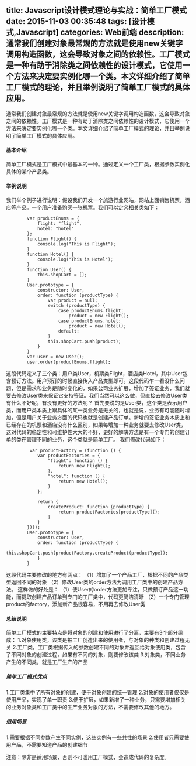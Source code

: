 title: Javascript设计模式理论与实战：简单工厂模式
date: 2015-11-03 00:35:48
tags: [设计模式,Javascript]
categories: Web前端
description: 通常我们创建对象最常规的方法就是使用new关键字调用构造函数，这会导致对象之间的依赖性。工厂模式是一种有助于消除类之间依赖性的设计模式，它使用一个方法来决定要实例化哪一个类。本文详细介绍了简单工厂模式的理论，并且举例说明了简单工厂模式的具体应用。
---
通常我们创建对象最常规的方法就是使用new关键字调用构造函数，这会导致对象之间的依赖性。工厂模式是一种有助于消除类之间依赖性的设计模式，它使用一个方法来决定要实例化哪一个类。本文详细介绍了简单工厂模式的理论，并且举例说明了简单工厂模式的具体应用。
#### 基本介绍
简单工厂模式是工厂模式中最基本的一种。通过定义一个工厂类，根据参数实例化具体的某个产品类。
#### 举例说明
我们举个例子进行说明：假设我们开发一个旅游行业网站，网站上面销售机票，酒店等产品。一个用户准备购买一张机票。我们可以定义相关类如下：
```
        var productEnums = {
            flight: "flight",
            hotel: "hotel"
        };
        function Flight() {
            console.log("This is Flight");
        }
        function Hotel() {
            console.log("This is Hotel");
        }
        function User() {
            this.shopCart = [];
        }
        User.prototype = {
            constructor: User,
            order: function (productType) {
                var product = null;
                switch (productType) {
                    case productEnums.flight:
                        product = new Flight();
                    case productEnums.hotel:
                        product = new Hotel();
                    default:
                }
                this.shopCart.push(product);
            }
        }
        var user = new User();
        user.order(productEnums.flight);  
```
这段代码定义了三个类：用户类User，机票类Flight，酒店类Hotel，其中User包含预订方法。用户预订的时候直接传入产品类型即可。这段代码乍一看没什么问题，但是需求和业务是随时变化的，如果公司业务扩展，增加了签证业务，我们就要去修改User类来保证它支持签证。我们当然可以这么做，但直接去修改User类有什么不好呢，有没有更好的方法呢？
首先要说的是User类，这个类是表示用户类，而用户类本质上跟具体的某一类业务是无关的，也就是说，业务有可能随时增加，但是用户关于业务方面的代码也就是创建产品订单。新增的签证业务本质上和已经存在的机票和酒店没有什么区别，如果每增加一种业务就要去修改User类，这对代码的稳定性和可维护性大大的不好，更好的解决方法是有一个专门的创建订单的类在管理不同的业务，这个类就是简单工厂。
我们修改代码如下：
```
         var productFactory = (function () {
            var productFactories = {
                "flight": function () {
                    return new Flight();
                },
                "hotel": function () {
                    return new Hotel();
                }
            };
            
            return {
                createProduct: function (productType) {
                    return productFactories[productType]();
                }
            }
        })();
        User.prototype = {
            constructor: User,
            order: function (productType) {
                this.shopCart.push(productFactory.createProduct(productType));
            }
        }  
```
这段代码主要修改的地方有两点：
（1）增加了一个产品工厂，根据不同的产品类型返回不同的对象
（2）修改User类的order方法为调用工厂类中的创建产品方法。
这样做的好处是：
（1）使User的order方法更加专注，只做预订产品这一功能，而提取创建产品订单到专门的工厂类中，代码更简洁清晰
（2）一个专门管理product的factory，添加新产品很容易，不用再去修改User类

#### 总结说明
简单工厂模式的主要特点是将对象的创建和使用进行了分离，主要有3个部分组成：
1.对象使用类，该类是被工厂创造出来的使用者，与对象的种类和创建过程无关
2.工厂类，工厂类根据传入的参数创建不同的对象并返回给对象使用类，包含了不同对象的创建过程，如果有不同的对象，则要修改该类
3.对象类，不同业务产生的不同类，就是工厂生产的产品

##### 简单工厂模式优点
1.工厂类集中了所有对象的创建，便于对象创建的统一管理
2.对象的使用者仅仅是使用产品，实现了单一职责
3.便于扩展，如果新增了一种业务，只需要增加相关的业务对象类和工厂类中的生产业务对象的方法，不需要修改其他的地方。

##### 适用场景
1.需要根据不同参数产生不同实例，这些实例有一些共性的场景
2.使用者只需要使用产品，不需要知道产品的创建细节

注意：除非是适用场景，否则不可滥用工厂模式，会造成代码的复杂度。